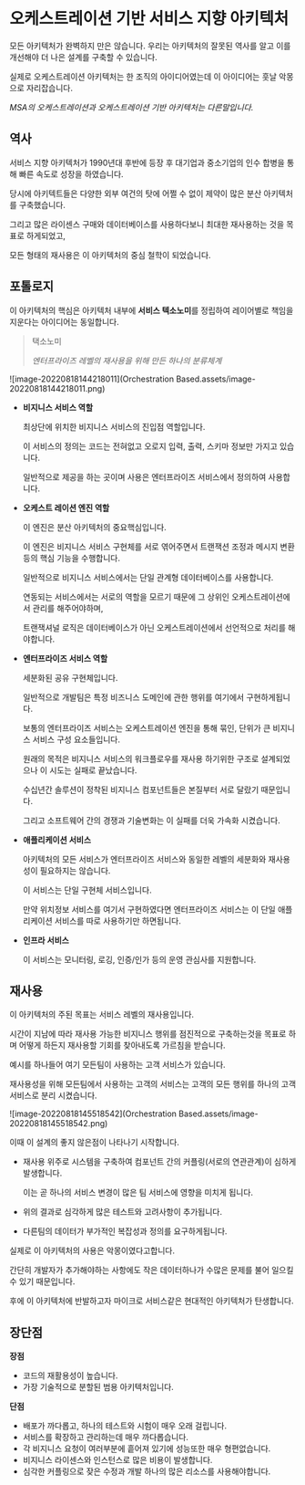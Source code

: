 # 오케스트레이션 기반 서비스 지향 아키텍처

모든 아키텍처가 완벽하지 만은 않습니다. 우리는 아키텍처의 잘못된 역사를 알고 이를 개선해야 더 나은 설계를 구축할 수 있습니다.

실제로 오케스트레이션 아키텍처는 한 조직의 아이디어였는데 이 아이디어는 훗날 악몽으로 자리잡습니다.

*MSA의 오케스트레이션과 오케스트레이션 기반 아키텍처는 다른말입니다.*



## 역사

서비스 지향 아키텍처가 1990년대 후반에 등장 후 대기업과 중소기업의 인수 합병을 통해 빠른 속도로 성장을 하였습니다.

당시에 아키텍트들은 다양한 외부 여건의 탓에 어쩔 수 없이 제약이 많은 분산 아키텍처를 구축했습니다.

그리고 많은 라이센스 구매와 데이터베이스를 사용하다보니 최대한 재사용하는 것을 목표로 하게되었고,

모든 형태의 재사용은 이 아키텍처의 중심 철학이 되었습니다.



## 포톨로지

이 아키텍처의 핵심은 아키텍처 내부에 **서비스 텍소노미**를 정립하여 레이어별로 책임을 지운다는 아이디어는 동일합니다.

> 택소노미
>
> *엔터프라이즈 레벨의 재사용을 위해 만든 하나의 분류체계*

![image-20220818144218011](Orchestration Based.assets/image-20220818144218011.png) 

- **비지니스 서비스 역할**

  최상단에 위치한 비지니스 서비스의 진입점 역할입니다.

  이 서비스의 정의는 코드는 전혀없고 오로지 입력, 출력, 스키마 정보만 가지고 있습니다.

  일반적으로 제공을 하는 곳이며 사용은 엔터프라이즈 서비스에서 정의하여 사용합니다.



- **오케스트 레이션 엔진 역할**

  이 엔진은 분산 아키텍처의 중요핵심입니다.

  이 엔진은 비지니스 서비스 구현체를 서로 엮어주면서 트랜잭션 조정과 메시지 변환등의 핵심 기능을 수행합니다.

  일반적으로 비지니스 서비스에서는 단일 관계형 데이터베이스를 사용합니다.

  연동되는 서비스에서는 서로의 역할을 모르기 때문에 그 상위인 오케스트레이션에서 관리를 해주어야하며,

  트랜잭셔널 로직은 데이터베이스가 아닌 오케스트레이션에서 선언적으로 처리를 해야합니다.



- **엔터프라이즈 서비스 역할**

  세분화된 공유 구현체입니다.

  일반적으로 개발팀은 특정 비즈니스 도메인에 관한 행위를 여기에서 구현하게됩니다.

  보통의 엔터프라이즈 서비스는 오케스트레이션 엔진을 통해 묶인, 단위가 큰 비지니스 서비스 구성 요소들입니다.

  원래의 목적은 비지니스 서비스의 워크플로우를 재사용 하기위한 구조로 설계되었으나 이 시도는 실패로 끝났습니다.

  수십년간 솔루션이 정착된 비지니스 컴포넌트들은 본질부터 서로 달랐기 때문입니다.

  그리고 소프트웨어 간의 경쟁과 기술변화는 이 실패를 더욱 가속화 시켰습니다.



- **애플리케이션 서비스**

  아키텍처의 모든 서비스가 엔터프라이즈 서비스와 동일한 레벨의 세분화와 재사용성이 필요하지는 않습니다.

  이 서비스는 단일 구현체 서비스입니다.

  만약 위치정보 서비스를 여기서 구현하였다면 엔터프라이즈 서비스는 이 단일 애플리케이션 서비스를 따로 사용하기만 하면됩니다.



- **인프라 서비스**

  이 서비스는 모니터링, 로깅, 인증/인가 등의 운영 관심사를 지원합니다.





## 재사용

이 아키텍처의 주된 목표는 서비스 레벨의 재사용입니다.

시간이 지남에 따라 재사용 가능한 비지니스 행위를 점진적으로 구축하는것을 목표로 하며 어떻게 하든지 재사용할 기회를 찾아내도록 가르침을 받습니다.



예시를 하나들어 여기 모든팀이 사용하는 고객 서비스가 있습니다.

재사용성을 위해 모든팀에서 사용하는 고객의 서비스는 고객의 모든 행위를 하나의 고객 서비스로 분리 시켰습니다.

![image-20220818145518542](Orchestration Based.assets/image-20220818145518542.png) 

이때 이 설계의 좋지 않은점이 나타나기 시작합니다.

- 재사용 위주로 시스템을 구축하여 컴포넌트 간의 커플링(서로의 연관관계)이 심하게 발생합니다.

  이는 곧 하나의 서비스 변경이 많은 팀 서비스에 영향을 미치게 됩니다.

- 위의 결과로 심각하게 많은 테스트와 고려사항이 추가됩니다.

- 다른팀의 데이터가 부가적인 복잡성과 정의를 요구하게됩니다.



실제로 이 아키텍처의 사용은 악몽이였다고합니다.

간단히 개발자가 추가해야하는 사항에도 작은 데이터하나가 수많은 문제를 불어 일으킬수 있기 때문입니다.

후에 이 아키텍처에 반발하고자 마이크로 서비스같은 현대적인 아키텍처가 탄생합니다.



## 장단점

**장점**

- 코드의 재활용성이 높습니다.
- 가장 기술적으로 분할된 범용 아키텍처입니다.



**단점**

- 배포가 까다롭고, 하나의 테스트와 시험이 매우 오래 걸립니다.
- 서비스를 확장하고 관리하는데 매우 까다롭습니다.
- 각 비지니스 요청이 여러부분에 흩어져 있기에 성능또한 매우 형편없습니다.
- 비지니스 라이센스와 인스턴스로 많은 비용이 발생합니다.
- 심각한 커플링으로 잦은 수정과 개발 하나의 많은 리소스를 사용해야합니다.